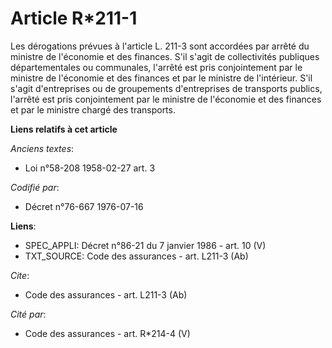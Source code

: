 # Article R*211-1

Les dérogations prévues à l'article L. 211-3 sont accordées par arrêté du ministre de l'économie et des finances. S'il s'agit
de collectivités publiques départementales ou communales, l'arrêté est pris conjointement par le ministre de l'économie et
des finances et par le ministre de l'intérieur. S'il s'agit d'entreprises ou de groupements d'entreprises de transports
publics, l'arrêté est pris conjointement par le ministre de l'économie et des finances et par le ministre chargé des
transports.

**Liens relatifs à cet article**

_Anciens textes_:

  - Loi n°58-208 1958-02-27 art. 3

_Codifié par_:

  - Décret n°76-667 1976-07-16

**Liens**:

  - SPEC_APPLI: Décret n°86-21 du 7 janvier 1986 - art. 10 (V)
  - TXT_SOURCE: Code des assurances - art. L211-3 (Ab)

_Cite_:

  - Code des assurances - art. L211-3 (Ab)

_Cité par_:

  - Code des assurances - art. R*214-4 (V)

